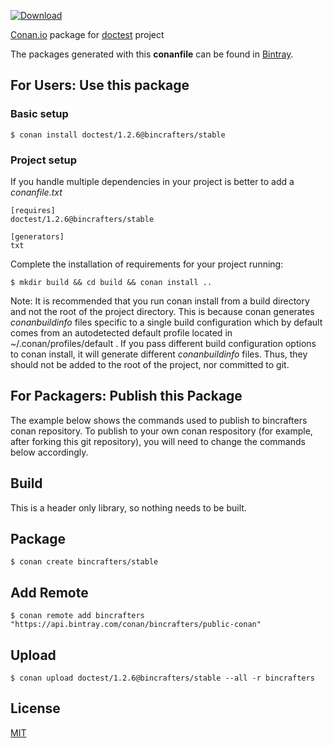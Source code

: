 [![Download](https://api.bintray.com/packages/bincrafters/public-conan/doctest%3Abincrafters/images/download.svg)](https://bintray.com/bincrafters/public-conan/doctest%3Abincrafters/_latestVersion)

[Conan.io](https://conan.io) package for [doctest](https://github.com/onqtam/doctest) project

The packages generated with this **conanfile** can be found in [Bintray](https://bintray.com/bincrafters/public-conan/doctest%3Abincrafters).

## For Users: Use this package

### Basic setup

    $ conan install doctest/1.2.6@bincrafters/stable

### Project setup

If you handle multiple dependencies in your project is better to add a *conanfile.txt*

    [requires]
    doctest/1.2.6@bincrafters/stable

    [generators]
    txt

Complete the installation of requirements for your project running:

    $ mkdir build && cd build && conan install ..

Note: It is recommended that you run conan install from a build directory and not the root of the project directory.  This is because conan generates *conanbuildinfo* files specific to a single build configuration which by default comes from an autodetected default profile located in ~/.conan/profiles/default .  If you pass different build configuration options to conan install, it will generate different *conanbuildinfo* files.  Thus, they should not be added to the root of the project, nor committed to git.

## For Packagers: Publish this Package

The example below shows the commands used to publish to bincrafters conan repository. To publish to your own conan respository (for example, after forking this git repository), you will need to change the commands below accordingly.

## Build  

This is a header only library, so nothing needs to be built.

## Package

    $ conan create bincrafters/stable

## Add Remote

    $ conan remote add bincrafters "https://api.bintray.com/conan/bincrafters/public-conan"

## Upload

    $ conan upload doctest/1.2.6@bincrafters/stable --all -r bincrafters

## License
[MIT](LICENSE)
